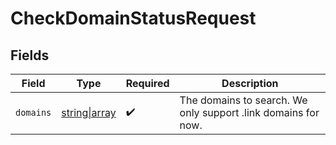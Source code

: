 # CheckDomainStatusRequest


## Fields

| Field                                                         | Type                                                          | Required                                                      | Description                                                   |
| ------------------------------------------------------------- | ------------------------------------------------------------- | ------------------------------------------------------------- | ------------------------------------------------------------- |
| `domains`                                                     | [string\|array](../../Models/Operations/Domains.md)           | :heavy_check_mark:                                            | The domains to search. We only support .link domains for now. |